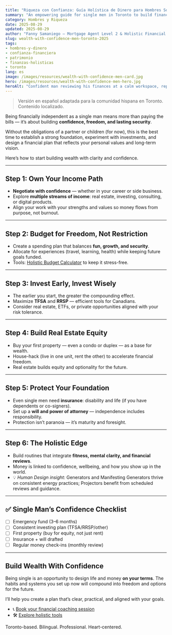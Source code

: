 ```yaml
---
title: "Riqueza con Confianza: Guía Holística de Dinero para Hombres Solteros en Toronto (2025)"
summary: "An empowering guide for single men in Toronto to build financial confidence, independence, and long-term security — blending strategy with holistic wellbeing."
category: Hombres y Riqueza
date: 2025-08-29
updated: 2025-08-29
author: "Fanny Samaniego — Mortgage Agent Level 2 & Holistic Financial Coach"
slug: wealth-with-confidence-men-toronto-2025
tags:
- hombres-y-dinero
- confianza-financiera
- patrimonio
- finanzas-holisticas
- toronto
lang: es
image: /images/resources/wealth-with-confidence-men-card.jpg
hero: /images/resources/wealth-with-confidence-men-hero.jpg
heroAlt: "Confident man reviewing his finances at a calm workspace, representing independence and financial empowerment"
---
```

> Versión en español adaptada para la comunidad hispana en Toronto. Contenido localizado.

Being financially independent as a single man means more than paying the bills — it’s about building **confidence, freedom, and lasting security**.  

Without the obligations of a partner or children (for now), this is the best time to establish a strong foundation, experiment with investments, and design a financial plan that reflects your personal values and long-term vision.  

Here’s how to start building wealth with clarity and confidence.  

---

## Step 1: Own Your Income Path

- **Negotiate with confidence** — whether in your career or side business.  
- Explore **multiple streams of income**: real estate, investing, consulting, or digital products.  
- Align your work with your strengths and values so money flows from purpose, not burnout.  

---

## Step 2: Budget for Freedom, Not Restriction

- Create a spending plan that balances **fun, growth, and security**.  
- Allocate for experiences (travel, learning, health) while keeping future goals funded.  
- Tools: [Holistic Budget Calculator](/es/herramientas) to keep it stress-free.  

---

## Step 3: Invest Early, Invest Wisely

- The earlier you start, the greater the compounding effect.  
- Maximize **TFSA** and **RRSP** — efficient tools for Canadians.  
- Consider real estate, ETFs, or private opportunities aligned with your risk tolerance.  

---

## Step 4: Build Real Estate Equity

- Buy your first property — even a condo or duplex — as a base for wealth.  
- House-hack (live in one unit, rent the other) to accelerate financial freedom.  
- Real estate builds equity and optionality for the future.  

---

## Step 5: Protect Your Foundation

- Even single men need **insurance**: disability and life (if you have dependents or co-signers).  
- Set up a **will and power of attorney** — independence includes responsibility.  
- Protection isn’t paranoia — it’s maturity and foresight.  

---

## Step 6: The Holistic Edge

- Build routines that integrate **fitness, mental clarity, and financial reviews**.  
- Money is linked to confidence, wellbeing, and how you show up in the world.  
- 💡 *Human Design insight:* Generators and Manifesting Generators thrive on consistent energy practices; Projectors benefit from scheduled reviews and guidance.  

---

## ✅ Single Man’s Confidence Checklist

- [ ] Emergency fund (3–6 months)  
- [ ] Consistent investing plan (TFSA/RRSP/other)  
- [ ] First property (buy for equity, not just rent)  
- [ ] Insurance + will drafted  
- [ ] Regular money check-ins (monthly review)  

---

## Build Wealth With Confidence

Being single is an opportunity to design life and money **on your terms**. The habits and systems you set up now will compound into freedom and options for the future.  

I’ll help you create a plan that’s clear, practical, and aligned with your goals.  

- 📞 [Book your financial coaching session](/es/contacto)  
- 🛠 [Explore holistic tools](/es/herramientas)  

Toronto-based. Bilingual. Professional. Heart-centered.  
